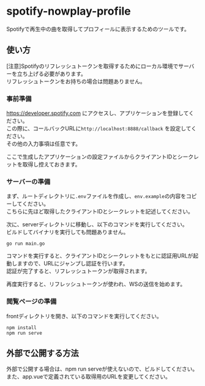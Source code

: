 
# spotify-nowplay-profile

Spotifyで再生中の曲を取得してプロフィールに表示するためのツールです。

## 使い方

[注意]Spotifyのリフレッシュトークンを取得するためにローカル環境でサーバーを立ち上げる必要があります。  
リフレッシュトークンをお持ちの場合は問題ありません。

### 事前準備
https://developer.spotify.com にアクセスし、アプリケーションを登録してください。  
この際に、コールバックURLに`http://localhost:8888/callback` を設定してください。  
その他の入力事項は任意です。  

ここで生成したアプリケーションの設定ファイルからクライアントIDとシークレットを取得し控えておきます。

### サーバーの準備
まず、ルートディレクトリに`.env`ファイルを作成し、`env.example`の内容をコピーしてください。  
こちらに先ほど取得したクライアントIDとシークレットを記述してください。

次に、serverディレクトリに移動し、以下のコマンドを実行してください。  
ビルドしてバイナリを実行しても問題ありません。

```bash:server
go run main.go
```

コマンドを実行すると、クライアントIDとシークレットをもとに認証用URLが起動しますので、URLにジャンプし認証を行います。  
認証が完了すると、リフレッシュトークンが取得されます。

再度実行すると、リフレッシュトークンが使われ、WSの送信を始めます。

### 閲覧ページの準備
frontディレクトリを開き、以下のコマンドを実行してください。

```bash:front
npm install
npm run serve
```

## 外部で公開する方法
外部で公開する場合は、npm run serveが使えないので、ビルドしてください。  
また、app.vueで定義されている取得用のURLを変更してください。
